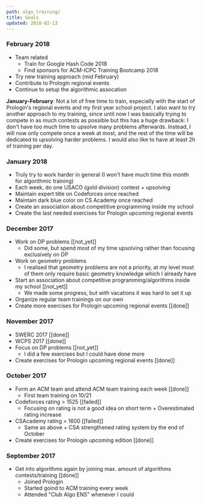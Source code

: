 ```yaml
---
path: algo_training/
title: Goals
updated: 2018-02-13
---
```


### February 2018

- Team related
    - Train for Google Hash Code 2018
    - Find sponsors for ACM-ICPC Training Bootcamp 2018
- Try new training approach (mid February)
- Contribute to Prologin regional events
- Continue to setup the algorithmic assocation

**January-February**: Not a lot of free time to train, especially with the start of Prologin's regional events and my first year school project. I also want to try another approach to my training, since until now I was basically trying to compete in as much contests as possible but this has a huge drawback: I don't have too much time to upsolve many problems afterwards. Instead, I will now only compete once a week at most, and the rest of the time will be dedicated to upsolving harder problems. I would also like to have at least 2h of training per day.

### January 2018

- Truly try to work harder in general (I won't have much time this month for algorithmic training)
- Each week, do one USACO (gold division) contest + upsolving
- Maintain expert title on Codeforces once reached
- Maintain dark blue color on CS Academy once reached
- Create an association about competitive programming inside my school
- Create the last needed exercises for Prologin upcoming regional events

### December 2017

- Work on DP problems [[not_yet]]
    - Did some, but spend most of my time upsolving rather than focusing exclusively on DP
- Work on geometry problems
    - I realised that geometry problems are not a priority, at my level most of them only require basic geometry knowledge which I already have
- Start an association about competitive programming/algorithms inside my school [[not_yet]]
    - We made some progress, but with vacations it was hard to set it up
- Organize regular team trainings on our own
- Create more exercises for Prologin upcoming regional events [[done]]

### November 2017

- SWERC 2017 [[done]]
- WCPS 2017 [[done]]
- Focus on DP problems [[not_yet]]
	- I did a few exercises but I could have done more
- Create exercises for Prologin upcoming regional events [[done]]

### October 2017

- Form an ACM team and attend ACM team training each week [[done]]
	- First team training on 10/21
- Codeforces rating > 1525 [[failed]]
	- Focusing on rating is not a good idea on short term + Overestimated rating increase
- CSAcademy rating > 1600 [[failed]]
	- Same as above + CSA strengthened rating system by the end of October
- Create exercises for Prologin upcoming edition [[done]]

### September 2017

- Get into algorithms again by joining max. amount of algorithms contests/training [[done]]
	- Joined Prologin
	- Started goind to ACM training every week
	- Attended "Club Algo ENS" whenever I could
